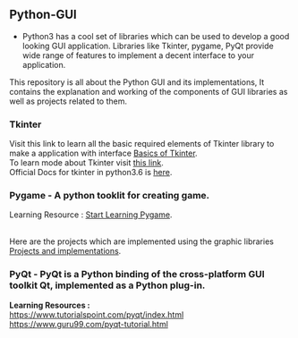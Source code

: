 ## Python-GUI

* Python3 has a cool set of libraries which can be used to develop a good looking GUI application. Libraries like Tkinter, pygame, PyQt provide wide range of features to implement a decent interface to your application. 

This repository is all about the Python GUI and its implementations, It contains the explanation and working of the components of GUI libraries as well as projects related to them.

### Tkinter
Visit this link to learn all the basic required elements of Tkinter library to make a application with interface 
[Basics of Tkinter](https://github.com/soumilk/Python-GUI/tree/master/Tkinter%20basics).
<br>To learn mode about Tkinter visit [this link](https://www.datacamp.com/community/tutorials/gui-tkinter-python).
<br>Official Docs for tkinter in python3.6 is [here](https://docs.python.org/3.6/library/tkinter.html). 
 
### Pygame - A python tooklit for creating game.
  Learning Resource : [Start Learning Pygame](https://pythonprogramming.net/pygame-python-3-part-1-intro/).
  
  
  
<br>Here are the projects which are implemented using the graphic libraries [Projects and implementations](https://github.com/soumilk/Python-GUI/tree/master/Projects).

### PyQt - PyQt is a Python binding of the cross-platform GUI toolkit Qt, implemented as a Python plug-in.
<strong> Learning Resources :</strong><br>
https://www.tutorialspoint.com/pyqt/index.html <br>
https://www.guru99.com/pyqt-tutorial.html 
